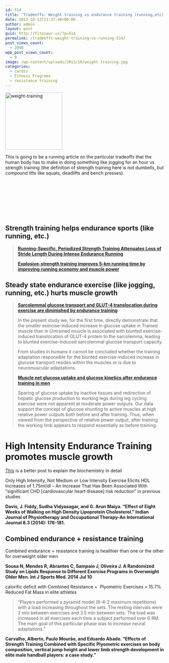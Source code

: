 ```yaml
---
id: 514
title: 'Tradeoffs: Weight training vs endurance training (running,etc)'
date: 2013-10-12T13:37:48+00:00
author: admin
layout: post
guid: http://fitosaur.us/?p=514
permalink: /tradeoffs-weight-training-vs-running-514/
post_views_count:
  - 2098
wpb_post_views_count:
  - 9
image: /wp-content/uploads/2013/10/weight-training.jpg
categories:
  - cardio
  - Fitness Programs
  - resistance training
---
```

<a href="http://fitosaur.us/wp-content/uploads/2013/10/weight-training.jpg" onclick="_gaq.push(['_trackEvent', 'outbound-article', 'http://fitosaur.us/wp-content/uploads/2013/10/weight-training.jpg', '']);" ><img class=" wp-image-620 alignleft" src="http://fitosaur.us/wp-content/uploads/2013/10/weight-training-300x300.jpg" alt="weight-training" width="180" height="180" srcset="http://www.fitosaur.us/wp-content/uploads/2013/10/weight-training-300x300.jpg 300w, http://www.fitosaur.us/wp-content/uploads/2013/10/weight-training.jpg 380w" sizes="(max-width: 180px) 100vw, 180px" /></a>

This is going to be a running article on the particular tradeoffs that the human body has to make in doing something like jogging for an hour vs strength training (the definition of strength training here is not dumbells, but compound lifts like squats, deadlifts and bench presses).

&nbsp;

&nbsp;

&nbsp;

&nbsp;

## Strength training helps endurance sports (like running, etc.)

> <a href="http://journals.lww.com/nsca-jscr/Abstract/2008/07000/Running_Specific,_Periodized_Strength_Training.21.aspx" onclick="_gaq.push(['_trackEvent', 'outbound-article', 'http://journals.lww.com/nsca-jscr/Abstract/2008/07000/Running_Specific,_Periodized_Strength_Training.21.aspx', 'Running-Specific, Periodized Strength Training Attenuates Loss of Stride Length During Intense Endurance Running']);" ><strong>Running-Specific, Periodized Strength Training Attenuates Loss of Stride Length During Intense Endurance Running</strong></a>
> 
> <p id="article-title-1">
>   <a href="http://jap.physiology.org/content/86/5/1527.short" onclick="_gaq.push(['_trackEvent', 'outbound-article', 'http://jap.physiology.org/content/86/5/1527.short', 'Explosive-strength training improves 5-km running time by improving running economy and muscle power']);" ><strong>Explosive-strength training improves 5-km running time by improving running economy and muscle power</strong></a>
> </p>

## Steady state endurance exercise (like jogging, running, etc.) hurts muscle growth

> <p id="page-title">
>   <a href="http://ajpendo.physiology.org/content/274/1/E89" onclick="_gaq.push(['_trackEvent', 'outbound-article', 'http://ajpendo.physiology.org/content/274/1/E89', 'Sarcolemmal glucose transport and GLUT-4 translocation during exercise are diminished by endurance training']);" ><strong>Sarcolemmal glucose transport and GLUT-4 translocation during exercise are diminished by endurance training</strong></a>
> </p>
> 
> In the present study we, for the first time, directly demonstrate that the smaller exercise-induced increase in glucose uptake in Trained muscle than in Untrained muscle is associated with blunted exercise-induced translocation of GLUT-4 protein to the sarcolemma, leading to blunted exercise-induced sarcolemmal glucose transport capacity.
> 
> From studies in humans it cannot be concluded whether the training adaptation responsible for the blunted exercise-induced increase in glucose transport resides within the muscles or is due to neuromuscular adaptations.
> 
> <p id="page-title">
>   <a href="http://ajpendo.physiology.org/content/277/1/E81#sec-23" onclick="_gaq.push(['_trackEvent', 'outbound-article', 'http://ajpendo.physiology.org/content/277/1/E81#sec-23', 'Muscle net glucose uptake and glucose kinetics after endurance training in men']);" ><strong>Muscle net glucose uptake and glucose kinetics after endurance training in men</strong></a>
> </p>
> 
> Sparing of glucose uptake by inactive tissues and redirection of hepatic glucose production to working legs during leg cycling exercise were not apparent at moderate power outputs. Our data support the concept of glucose shunting to active muscles at high relative power outputs both before and after training. Thus, when viewed from the perspective of relative power output, after training the working limb appears to respond essentially as before training.

# High Intensity Endurance Training promotes muscle growth

<a href="http://fitosaur.us/hiit-15-minutes-per-day-for-efficient-fat-loss-409/" onclick="_gaq.push(['_trackEvent', 'outbound-article', 'http://fitosaur.us/hiit-15-minutes-per-day-for-efficient-fat-loss-409/', 'This']);" >This</a> is a better post to explain the biochemistry in detail

 <span class="userContent">Only High Intensity, Not Medium or Low Intensity Exercise Elicits HDL Increases of 1.75ml/dl &#8211; An Increase That Has Been Associated With &#8220;significant CHD [cardiovascular heart disease] risk reduction&#8221; in previous <span class="text_exposed_show">studies</span></span>

**<span class="userContent"><span class="text_exposed_show"> Davis, J. Fiddy, Sudha Vidyasagar, and G. Arun Maiya. &#8220;Effect of Eight Weeks of Walking on High Density Lipoprotein Cholesterol.&#8221; Indian Journal of Physiotherapy and Occupational Therapy-An International Journal 8.3 (2014): 176-181.</span></span>**

## <span class="userContent" data-ft="{&quot;tn&quot;:&quot;K&quot;}">Combined endurance + resistance training<br /> </span>

<span class="userContent" data-ft="{&quot;tn&quot;:&quot;K&quot;}">Combined endurance + resistance training is healthier than one or the other for overweight older men</span>

**Sousa N, Mendes R, Abrantes C, Sampaio J, Oliveira J. A Randomized Study on Lipids Response to Different Exercise Programs in Overweight Older Men. Int J Sports Med. 2014 Jul 10**

<span class="userContent">calorific deficit with Combined Resistance +  Plyometric Exercises = 15.7% Reduced Fat Mass in elite athletes<br /> </span>

> &#8220;Players performed a pyramid model (6-4-2 maximum repetitions) with a load increasing throughout the sets. The resting intervals were 2 min between exercises and 3.5 min between sets. The load was increased in all exercises each time a subject performed over 6 RM. The main goal of this particular phase was to increase neural adaptations.&#8221;

**Carvalho, Alberto, Paulo Mourão, and Eduardo Abade. &#8220;Effects of Strength Training Combined with Specific Plyometric exercises on body composition, vertical jump height and lower limb strength development in elite male handball players: a case study.&#8221;**